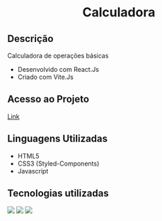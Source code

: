 <h1 align="center" id="title">Calculadora</h1>

<h2>Descrição</h2>
<p>Calculadora de operações básicas</p>
<ul>
  <li>Desenvolvido com React.Js</li>
  <li>Criado com Vite.Js</li>
</ul>

<h2>Acesso ao Projeto</h2>
<a href="https://alexandre-calculadora.vercel.app/">Link</a>

<h2>Linguagens Utilizadas</h2>
<ul>
  <li>HTML5</li>
  <li>CSS3 (Styled-Components)</li>
  <li>Javascript</li>
</ul>

<h2 id="stacks">Tecnologias utilizadas</h2>
<img src="https://img.shields.io/badge/React.Js-v.18.2.0-blue" />
<img src="https://img.shields.io/badge/Styled--components-v.5.3.6-blue" />
<img src="https://img.shields.io/badge/Vite.Js-v.4.1.0-blue" />
